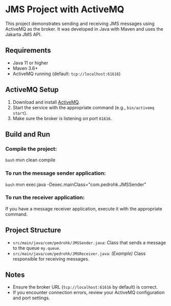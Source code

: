 # JMS Project with ActiveMQ

This project demonstrates sending and receiving JMS messages using ActiveMQ as the broker. It was developed in Java with Maven and uses the Jakarta JMS API.

## Requirements

- Java 11 or higher  
- Maven 3.6+  
- ActiveMQ running (default: `tcp://localhost:61616`)

## ActiveMQ Setup

1. Download and install [ActiveMQ](https://activemq.apache.org/).  
2. Start the service with the appropriate command (e.g., `bin/activemq start`).  
3. Make sure the broker is listening on port `61616`.

## Build and Run

### Compile the project:

`bash`
mvn clean compile


### To run the message sender application:

`bash`
mvn exec:java -Dexec.mainClass="com.pedrohk.JMSSender"


### To run the receiver application:

If you have a message receiver application, execute it with the appropriate command.

## Project Structure

* `src/main/java/com/pedrohk/JMSSender.java`: Class that sends a message to the queue `my.queue`.
* `src/main/java/com/pedrohk/JMSReceiver.java`: *(Example)* Class responsible for receiving messages.

## Notes

* Ensure the broker URL (`tcp://localhost:61616` by default) is correct.
* If you encounter connection errors, review your ActiveMQ configuration and port settings.
